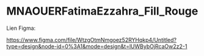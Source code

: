 # MNAOUERFatimaEzzahra_Fill_Rouge

Lien Figma:

https://www.figma.com/file/WtzgOtmNmgoez52RYHqkp4/Untitled?type=design&node-id=0%3A1&mode=design&t=lUWBybOjRcaOw2z2-1
